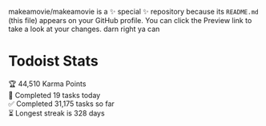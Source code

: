 makeamovie/makeamovie is a ✨ special ✨ repository because its `README.md` (this file) appears on your GitHub profile.
You can click the Preview link to take a look at your changes. darn right ya can

# Todoist Stats

<!-- TODO-IST:START -->
🏆  44,510 Karma Points           
🌸  Completed 19 tasks today           
✅  Completed 31,175 tasks so far           
⏳  Longest streak is 328 days
<!-- TODO-IST:END -->